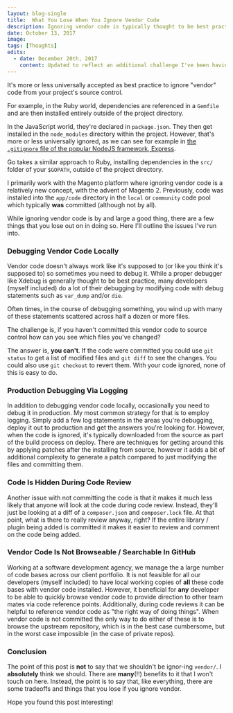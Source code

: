 ```yaml
---
layout: blog-single
title:  What You Lose When You Ignore Vendor Code
description: Ignoring vendor code is typically thought to be best practice. But it comes at a cost. Here, we explore the hidden cost to ignoring vendor code.
date: October 13, 2017
image:
tags: [Thoughts]
edits:
  - date: December 20th, 2017
    content: Updated to reflect an additional challenge I've been having recently with ignoring vendor code ("Vendor Code Is Not Browseable / Searchable In GitHub").
---
```


It's more or less universally accepted as best practice to ignore "vendor" code from your project's source control. 

For example, in the Ruby world, dependencies are referenced in a `Gemfile` and are then installed entirely outside of the project directory.

In the JavaScript world, they're declared in `package.json`. They then get installed in the `node_modules` directory within the project. However, that's more or less universally ignored, as we can see for example in [the `.gitignore` file of the popular NodeJS framework, Express](https://github.com/expressjs/express/blob/351396f971280ab79faddcf9782ea50f4e88358d/.gitignore#L17).

Go takes a similar approach to Ruby, installing dependencies in the `src/` folder of your `$GOPATH`, outside of the project directory.

I primarily work with the Magento platform where ignoring vendor code is a relatively new concept, with the advent of Magento 2. Previously, code was installed into the `app/code` directory in the `local` or `community` code pool which typically **was** committed (although not by all).

While ignoring vendor code is by and large a good thing, there are a few things that you lose out on in doing so. Here I'll outline the issues I've run into.

<!-- excerpt_separator -->

### Debugging Vendor Code Locally

Vendor code doesn't always work like it's supposed to (or like you think it's supposed to) so sometimes you need to debug it. While a proper debugger like Xdebug is generally thought to be best practice, many developers (myself included) do a lot of their debugging by modifying code with debug statements such as `var_dump` and/or `die`.

Often times, in the course of debugging something, you wind up with many of these statements scattered across half a dozen or more files.

The challenge is, if you haven't committed this vendor code to source control how can you see which files you've changed?

The answer is, **you can't**. If the code were committed you could use `git status` to get a list of modified files and `git diff` to see the changes. You could also use `git checkout` to revert them.  With your code ignored, none of this is easy to do.

### Production Debugging Via Logging

In addition to debugging vendor code locally, occasionally you need to debug it in production. My most common strategy for that is to employ logging. Simply add a few log statements in the areas you're debugging, deploy it out to production and get the answers you're looking for. However, when the code is ignored, it's typically downloaded from the source as part of the build process on deploy. There are techniques for getting around this by applying patches after the installing from source, however it adds a bit of additional complexity to generate a patch compared to just modifying the files and committing them.

### Code Is Hidden During Code Review

Another issue with not committing the code is that it makes it much less likely that anyone will look at the code during code review. Instead, they'll just be looking at a diff of a `composer.json` and `composer.lock` file. At that point, what is there to really review anyway, right? If the entire library / plugin being added is committed it makes it easier to review and comment on the code being added.

### Vendor Code Is Not Browseable / Searchable In GitHub

Working at a software development agency, we manage the a large number of code bases across our client portfolio. It is not feasible for all our developers (myself included) to have local working copies of **all** these code bases with vendor code installed. However, it beneficial for **any** developer to be able to quickly browse vendor code to provide direction to other team mates via code reference points. Additionally, during code reviews it can be helpful to reference vendor code as "the right way of doing things". When vendor code is not committed the only way to do either of these is to browse the upstream repository, which is in the best case cumbersome, but in the worst case impossible (in the case of private repos).

### Conclusion

The point of this post is **not** to say that we shouldn't be ignor-ing `vendor/`. I **absolutely** think we should. There are **many**(!!) benefits to it that I won't touch on here. Instead, the point is to say that, like everything, there are some tradeoffs and things that you lose if you ignore vendor.

Hope you found this post interesting!
